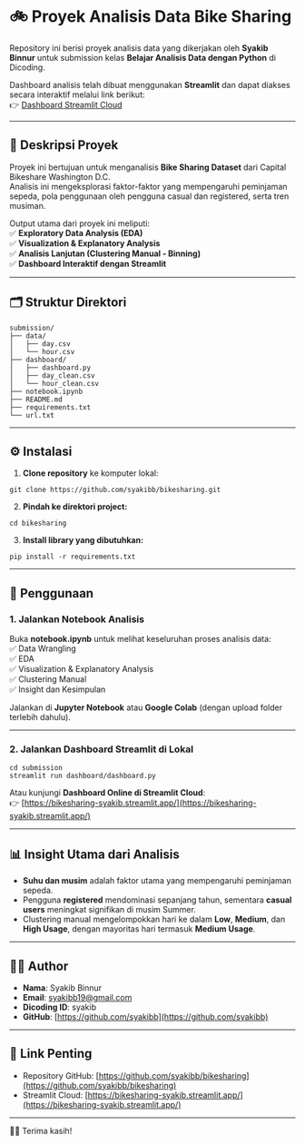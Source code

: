 
# 🚲 Proyek Analisis Data Bike Sharing

Repository ini berisi proyek analisis data yang dikerjakan oleh **Syakib Binnur** untuk submission kelas **Belajar Analisis Data dengan Python** di Dicoding.

Dashboard analisis telah dibuat menggunakan **Streamlit** dan dapat diakses secara interaktif melalui link berikut:  
👉 [Dashboard Streamlit Cloud](https://bikesharing-syakib.streamlit.app/)

---

## 📄 Deskripsi Proyek

Proyek ini bertujuan untuk menganalisis **Bike Sharing Dataset** dari Capital Bikeshare Washington D.C.  
Analisis ini mengeksplorasi faktor-faktor yang mempengaruhi peminjaman sepeda, pola penggunaan oleh pengguna casual dan registered, serta tren musiman.

Output utama dari proyek ini meliputi:  
✅ **Exploratory Data Analysis (EDA)**  
✅ **Visualization & Explanatory Analysis**  
✅ **Analisis Lanjutan (Clustering Manual - Binning)**  
✅ **Dashboard Interaktif dengan Streamlit**

---

## 🗂️ Struktur Direktori

```
submission/
├── data/
│   ├── day.csv
│   └── hour.csv
├── dashboard/
│   ├── dashboard.py
│   ├── day_clean.csv
│   └── hour_clean.csv
├── notebook.ipynb
├── README.md
├── requirements.txt
└── url.txt
```

---

## ⚙️ Instalasi

1. **Clone repository** ke komputer lokal:
```
git clone https://github.com/syakibb/bikesharing.git
```

2. **Pindah ke direktori project:**
```
cd bikesharing
```

3. **Install library yang dibutuhkan:**
```
pip install -r requirements.txt
```

---

## 🚀 Penggunaan

### 1. Jalankan Notebook Analisis  
Buka **notebook.ipynb** untuk melihat keseluruhan proses analisis data:  
✅ Data Wrangling  
✅ EDA  
✅ Visualization & Explanatory Analysis  
✅ Clustering Manual  
✅ Insight dan Kesimpulan

Jalankan di **Jupyter Notebook** atau **Google Colab** (dengan upload folder terlebih dahulu).

---

### 2. Jalankan Dashboard Streamlit di Lokal
```
cd submission
streamlit run dashboard/dashboard.py
```

Atau kunjungi **Dashboard Online di Streamlit Cloud**:  
👉 [https://bikesharing-syakib.streamlit.app/](https://bikesharing-syakib.streamlit.app/)

---

## 📊 Insight Utama dari Analisis
- **Suhu dan musim** adalah faktor utama yang mempengaruhi peminjaman sepeda.  
- Pengguna **registered** mendominasi sepanjang tahun, sementara **casual users** meningkat signifikan di musim Summer.  
- Clustering manual mengelompokkan hari ke dalam **Low**, **Medium**, dan **High Usage**, dengan mayoritas hari termasuk **Medium Usage**.

---

## 🧑‍💻 Author
- **Nama**: Syakib Binnur  
- **Email**: syakibb19@gmail.com  
- **Dicoding ID**: syakib  
- **GitHub**: [https://github.com/syakibb](https://github.com/syakibb)

---

## 📎 Link Penting
- Repository GitHub: [https://github.com/syakibb/bikesharing](https://github.com/syakibb/bikesharing)  
- Streamlit Cloud: [https://bikesharing-syakib.streamlit.app/](https://bikesharing-syakib.streamlit.app/)

---

🚴‍♂️ Terima kasih!
